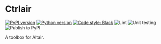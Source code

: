 # Ctrlair

[![PyPI version](https://img.shields.io/pypi/v/ctrlair)](https://pypi.org/project/ctrlair/)
[![Python version](https://img.shields.io/pypi/pyversions/ctrlair)](https://pypi.org/project/ctrlair/)
[![Code style: Black](https://img.shields.io/badge/code%20style-black-000000.svg)](https://github.com/python/black)
![Lint](https://github.com/joaopalmeiro/ctrlair/workflows/Lint/badge.svg?branch=master)
![Unit testing](https://github.com/joaopalmeiro/ctrlair/workflows/Unit%20testing/badge.svg?branch=master)
![Publish to PyPI](https://github.com/joaopalmeiro/ctrlair/workflows/Publish%20to%20PyPI/badge.svg?branch=master)

A toolbox for Altair.
